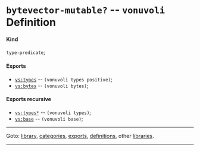 

<a id='definition__vonuvoli__bytevector-mutable_3f'></a>

# `bytevector-mutable?` -- `vonuvoli` Definition


<a id='definition__vonuvoli__bytevector-mutable_3f__kind'></a>

#### Kind

`type-predicate`;


<a id='definition__vonuvoli__bytevector-mutable_3f__exports'></a>

#### Exports

 * [`vs:types`](../../vonuvoli/exports/vs_3a_types.md#export__vonuvoli__vs_3a_types) -- `(vonuvoli types positive)`;
 * [`vs:bytes`](../../vonuvoli/exports/vs_3a_bytes.md#export__vonuvoli__vs_3a_bytes) -- `(vonuvoli bytes)`;


<a id='definition__vonuvoli__bytevector-mutable_3f__exports-recursive'></a>

#### Exports recursive

 * [`vs:types*`](../../vonuvoli/exports/vs_3a_types_2a.md#export__vonuvoli__vs_3a_types_2a) -- `(vonuvoli types)`;
 * [`vs:base`](../../vonuvoli/exports/vs_3a_base.md#export__vonuvoli__vs_3a_base) -- `(vonuvoli base)`;

----

Goto: [library](../../vonuvoli/_index.md#library__vonuvoli), [categories](../../vonuvoli/categories/_index.md#toc__vonuvoli__categories), [exports](../../vonuvoli/exports/_index.md#toc__vonuvoli__exports), [definitions](../../vonuvoli/definitions/_index.md#toc__vonuvoli__definitions), other [libraries](../../_libraries.md#toc__libraries).

----

